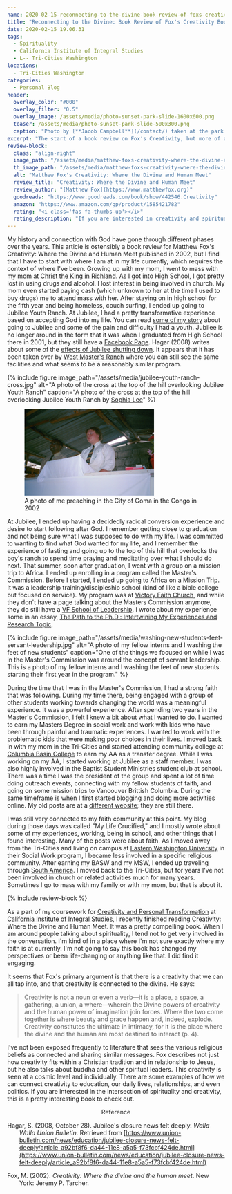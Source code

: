 ```yaml
---
name: 2020-02-15-reconnecting-to-the-divine-book-review-of-foxs-creativity-book.md
title: "Reconnecting to the Divine: Book Review of Fox's Creativity Book"
date: 2020-02-15 19.06.31
tags:
  - Spirituality
  - California Institute of Integral Studies
  - L-- Tri-Cities Washington
locations: 
  - Tri-Cities Washington
categories:
  - Personal Blog
header:
  overlay_color: "#000"
  overlay_filter: "0.5"
  overlay_image: /assets/media/photo-sunset-park-slide-1600x600.png
  teaser: /assets/media/photo-sunset-park-slide-500x300.png
  caption: "Photo by [**Jacob Campbell**](/contact/) taken at the park at sunset, inside a tunnel slide."
excerpt: "The start of a book review on Fox's Creativity, but more of a dive into my history in faith and my current standing."
review-block:
  class: "align-right"
  image_path: "/assets/media/matthew-foxs-creativity-where-the-divine-and-human-meet.jpg"
  th_image_path: "/assets/media/matthew-foxs-creativity-where-the-divine-and-human-meetx300.jpg"
  alt: "Matthew Fox's Creativity: Where the Divine and Human Meet"
  review_title: "Creativity: Where the Divine and Human Meet"
  review_author: "[Matthew Fox](https://www.matthewfox.org)"
  goodreads: "https://www.goodreads.com/book/show/442546.Creativity"
  amazon: "https://www.amazon.com/gp/product/1585421782"
  rating: "<i class='fas fa-thumbs-up'></i>"
  rating_description: "If you are interested in creativity and spirituality, it's a great book"
---
```


My history and connection with God have gone through different phases over the years. This article is ostensibly a book review for Matthew Fox's Creativity: Where the Divine and Human Meet published in 2002, but I find that I have to start with where I am at in my life currently, which requires the context of where I've been. Growing up with my mom, I went to mass with my mom at [Christ the King in Richland](http://www.ckparish.org/content/142.htm). As I got into High School, I got pretty lost in using drugs and alcohol. I lost interest in being involved in church. My mom even started paying cash (which unknown to her at the time I used to buy drugs) me to attend mass with her. After staying on in high school for the fifth year and being homeless, couch surfing, I ended up going to Jubilee Youth Ranch. At Jubilee, I had a pretty transformative experience based on accepting God into my life. You can read [some of my story](https://jacobrcampbell.com/testimony/) about going to Jubilee and some of the pain and difficulty I had a youth. Jubilee is no longer around in the form that it was when I graduated from High School there in 2001, but they still have a [Facebook Page](https://www.facebook.com/JubileeYouthRanch/). Hagar (2008) writes about some of the [effects of Jubilee shutting down](https://www.union-bulletin.com/news/education/jubilee-closure-news-felt-deeply/article_a92bf8f6-da44-11e8-a5a5-f73fcbf424de.html). It appears that it has been taken over by [West Master's Ranch](https://schoolforboys.com) where you can still see the same facilities and what seems to be a reasonably similar program.

{% include figure image_path="/assets/media/jubilee-youth-ranch-cross.jpg" alt="A photo of the cross at the top of the hill overlooking Jubilee Youth Ranch" caption="A photo of the cross at the top of the hill overlooking Jubilee Youth Ranch by <a href='https://world.wng.org/2014/09/growing_on_the_farm'>Sophia Lee</a>" %}

<figure>
<img src="/assets/media/jacob-preaching-goma-congo.jpg" width="300" class="align-left" alt="A photo of me preaching in the City of Goma in the Congo" />
<figcaption>A photo of me preaching in the City of Goma in the Congo in 2002</figcaption>
</figure>
 

At Jubilee, I ended up having a decidedly radical conversion experience and desire to start following after God. I remember getting close to graduation and not being sure what I was supposed to do with my life. I was committed to wanting to find what God wanted for my life, and I remember the experience of fasting and going up to the top of this hill that overlooks the boy's ranch to spend time praying and meditating over what I should do next. That summer, soon after graduation, I went with a group on a mission trip to Africa. I ended up enrolling in a program called the Master's Commission. Before I started, I ended up going to Africa on a Mission Trip. It was a leadership training/discipleship school (kind of like a bible college but focused on service). My program was at [Victory Faith Church](https://www.victoryfaith.org/church), and while they don't have a page talking about the Masters Commission anymore, they do still have a [VF School of Leadership](https://www.victoryfaith.org/schoolofleadership). I wrote about my experience some in an essay, [The Path to the Ph.D.: Intertwining My Experiences and Research Topic](https://jacobrcampbell.com/resources/essays/intertwining-my-experiences-and-research-topic/).

{% include figure image_path="/assets/media/washing-new-students-feet-servant-leadership.jpg" alt="A photo of my fellow interns and I washing the feet of new students" caption="One of the things we focused on while I was in the Master's Commission was around the concept of servant leadership. This is a photo of my fellow interns and I washing the feet of new students starting their first year in the program." %}

During the time that I was in the Master's Commission, I had a strong faith that was following. During my time there, being engaged with a group of other students working towards changing the world was a meaningful experience. It was a powerful experience. After spending two years in the Master's Commission, I felt I knew a bit about what I wanted to do. I wanted to earn my Masters Degree in social work and work with kids who have been through painful and traumatic experiences. I wanted to work with the problematic kids that were making poor choices in their lives. I moved back in with my mom in the Tri-Cities and started attending community college at [Columbia Basin College](https://www.columbiabasin.edu) to earn my AA as a transfer degree. While I was working on my AA, I started working at Jubilee as a staff member. I was also highly involved in the Baptist Student Ministries student club at school. There was a time I was the president of the group and spent a lot of time doing outreach events, connecting with my fellow students of faith, and going on some mission trips to Vancouver Brittish Columbia. During the same timeframe is when I first started blogging and doing more activities online. My old posts are at a [different website](http://jacobshouse.blogspot.com/2004/11/); they are still there.


I was still very connected to my faith community at this point. My blog during those days was called "My Life Crucified," and I mostly wrote about some of my experiences, working, being in school, and other things that I found interesting. Many of the posts were about faith. As I moved away from the Tri-Cities and living on campus at [Eastern Washington University](https://www.ewu.edu/css/social-work/social-work/) in their Social Work program, I became less involved in a specific religious community. After earning my BASW and my MSW, I ended up traveling through [South America](https://jacobrcampbell.com/tags/#jaunt-down-south-2010). I moved back to the Tri-Cities, but for years I've not been involved in church or related activities much for many years. Sometimes I go to mass with my family or with my mom, but that is about it.

{% include review-block %}

As a part of my coursework for [Creativity and Personal Transformation](https://www.ciis.edu/academics/course-descriptions/creativity-and-personal-transformation) at [California Institute of Integral Studies](https://www.ciis.edu), I recently finished reading Creativity: Where the Divine and Human Meet. It was a pretty compelling book. When I am around people talking about spirituality, I tend not to get very involved in the conversation. I'm kind of in a place where I'm not sure exactly where my faith is at currently. I'm not going to say this book has changed my perspectives or been life-changing or anything like that. I did find it engaging.

It seems that Fox's primary argument is that there is a creativity that we can all tap into, and that creativity is connected to the divine. He says:

> Creativity is not a noun or even a verb—it is a place, a space, a gathering, a union, a where—wherein the Divine powers of creativity and the human power of imagination join forces. Where the two come together is where beauty and grace happen and, indeed, explode. Creativity constitutes the ultimate in intimacy, for it is the place where the divine and the human are most destined to interact (p. 4).

I've not been exposed frequently to literature that sees the various religious beliefs as connected and sharing similar messages. Fox describes not just how creativity fits within a Christian tradition and in relationship to Jesus, but he also talks about buddha and other spiritual leaders. This creativity is seen at a cosmic level and individually. There are some examples of how we can connect creativity to education, our daily lives, relationships, and even politics. If you are interested in the intersection of spirituality and creativity, this is a pretty interesting book to check out.

<div style="text-align: center" markdown="1">
Reference
</div>
<div style="margin: 0 0 0 2em; text-indent: -2em;" markdown="1">

Hagar, S. (2008, October 28). Jubilee's closure news felt deeply. _Walla Walla Union Bulletin_. Retrieved from [https://www.union-bulletin.com/news/education/jubilee-closure-news-felt-deeply/article_a92bf8f6-da44-11e8-a5a5-f73fcbf424de.html](https://www.union-bulletin.com/news/education/jubilee-closure-news-felt-deeply/article_a92bf8f6-da44-11e8-a5a5-f73fcbf424de.html)

Fox, M. (2002). _Creativity: Where the divine and the human meet_. New York: Jeremy P. Tarcher.

</div>